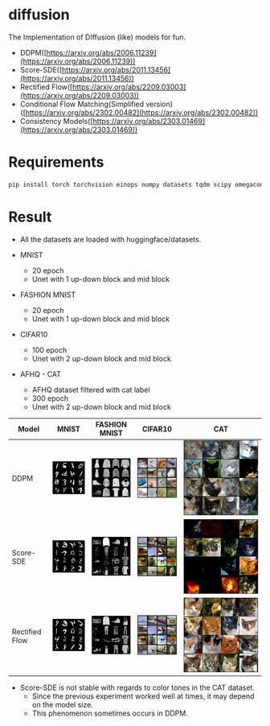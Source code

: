 diffusion
===

The Implementation of DIffusion (like) models for fun.

- DDPM([https://arxiv.org/abs/2006.11239](https://arxiv.org/abs/2006.11239))
- Score-SDE([https://arxiv.org/abs/2011.13456](https://arxiv.org/abs/2011.13456))
- Rectified Flow([https://arxiv.org/abs/2209.03003](https://arxiv.org/abs/2209.03003))
- Conditional Flow Matching(Simplified version)([https://arxiv.org/abs/2302.00482](https://arxiv.org/abs/2302.00482))
- Consistency Models([https://arxiv.org/abs/2303.01469](https://arxiv.org/abs/2303.01469))

# Requirements

```sh
pip install torch torchvision einops numpy datasets tqdm scipy omegaconf
```

# Result

- All the datasets are loaded with huggingface/datasets.

- MNIST
    - 20 epoch
    - Unet with 1 up-down block and mid block
- FASHION MNIST
    - 20 epoch
    - Unet with 1 up-down block and mid block
- CIFAR10
    - 100 epoch
    - Unet with 2 up-down block and mid block
- AFHQ - CAT
    - AFHQ dataset filtered with cat label
    - 300 epoch
    - Unet with 2 up-down block and mid block

| Model | MNIST | FASHION MNIST | CIFAR10 | CAT |
| --- | --- | --- | --- | --- |
| DDPM | ![MNIST](./asset/ddpm/mnist.png) | ![FASHION_MNIST](./asset/ddpm/fashion_mnist.png) | ![CIFAR10](./asset/ddpm/cifar10.png) | ![CAT](./asset/ddpm/cat.png) |
| Score-SDE | ![MNIST](./asset/score-sde/mnist.png) | ![FASHION_MNIST](./asset/score-sde/fashion_mnist.png) | ![CIFAR10](./asset/score-sde/cifar10.png) | ![CAT](./asset/score-sde/cat.png) |
| Rectified Flow | ![MNIST](./asset/rect_flow/mnist.png) | ![FASHION_MNIST](./asset/rect_flow/fashion_mnist.png) | ![CIFAR10](./asset/rect_flow/cifar10.png) | ![CAT](./asset/rect_flow/cat.png) |


- Score-SDE is not stable with regards to color tones in the CAT dataset.
    - Since the previous experiment worked well at times, it may depend on the model size.
    - This phenomenon sometimes occurs in DDPM.

